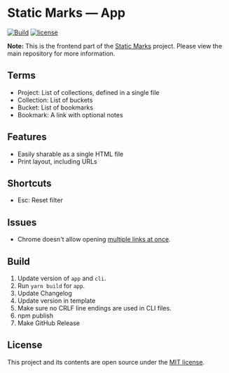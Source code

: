 # Static Marks — App

[![Build](https://img.shields.io/github/workflow/status/darekkay/static-marks-app/Continuous%20Integration/master?style=flat-square)](https://github.com/darekkay/static-marks-app/actions)
[![license](https://img.shields.io/github/license/darekkay/static-marks-app.svg?style=flat-square)](https://github.com/darekkay/static-marks-app/blob/master/LICENSE)

**Note:** This is the frontend part of the [Static Marks](https://github.com/darekkay/static-marks) project. Please view the main repository for more information.

## Terms

- Project: List of collections, defined in a single file
- Collection: List of buckets
- Bucket: List of bookmarks
- Bookmark: A link with optional notes

## Features

- Easily sharable as a single HTML file
- Print layout, including URLs

## Shortcuts

- Esc: Reset filter

## Issues

- Chrome doesn't allow opening [multiple links at once](https://stackoverflow.com/questions/16749907/window-open-behaviour-in-chrome-tabs-windows).

## Build

1. Update version of `app` and `cli`.
2. Run `yarn build` for `app`.
3. Update Changelog
4. Update version in template
5. Make sure no CRLF line endings are used in CLI files.
6. npm publish
7. Make GitHub Release

## License

This project and its contents are open source under the [MIT license](https://github.com/darekkay/static-marks/blob/master/LICENSE).
